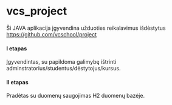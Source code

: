 # vcs_project

Ši JAVA aplikacija įgyvendina užduoties reikalavimus išdėstytus https://github.com/vcschool/project

#### I etapas
Įgyvendintas, su papildoma galimybę ištrinti adminstratorius/studentus/dėstytojus/kursus.

#### II etapas 
Pradėtas su duomenų saugojimas H2 duomenų bazėje.

